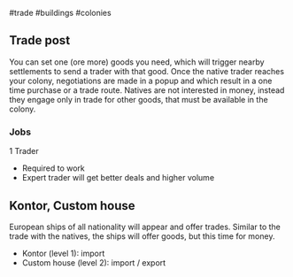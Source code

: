 #trade #buildings #colonies
## Trade post
You can set one (ore more) goods you need, which will trigger nearby settlements to send a trader with that good. Once the native trader reaches your colony, negotiations are made in a popup and which result in a one time purchase or a trade route. Natives are not interested in money, instead they engage only in trade for other goods, that must be available in the colony.
### Jobs
1 Trader
- Required to work
- Expert trader will get better deals and higher volume

## Kontor, Custom house
European ships of all nationality will appear and offer trades. Similar to the trade with the natives, the ships will offer goods, but this time for money.
- Kontor (level 1): import
- Custom house (level 2): import / export
